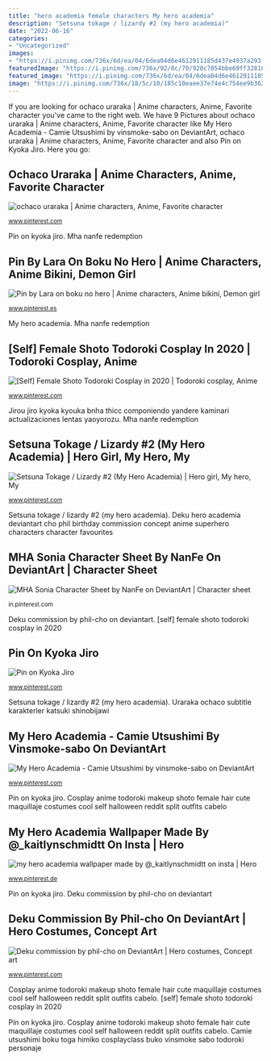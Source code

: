 ```yaml
---
title: "hero academia female characters My hero academia"
description: "Setsuna tokage / lizardy #2 (my hero academia)"
date: "2022-06-16"
categories:
- "Uncategorized"
images:
- "https://i.pinimg.com/736x/6d/ea/04/6dea04d6e4612911185d437e4937a293.jpg"
featuredImage: "https://i.pinimg.com/736x/92/0c/70/920c7054bbe69ff328186d90610baa77.jpg"
featured_image: "https://i.pinimg.com/736x/6d/ea/04/6dea04d6e4612911185d437e4937a293.jpg"
image: "https://i.pinimg.com/736x/18/5c/10/185c10eaee37e74e4c754ee9b362a2b8.jpg"
---
```


If you are looking for ochaco uraraka | Anime characters, Anime, Favorite character you've came to the right web. We have 9 Pictures about ochaco uraraka | Anime characters, Anime, Favorite character like My Hero Academia - Camie Utsushimi by vinsmoke-sabo on DeviantArt, ochaco uraraka | Anime characters, Anime, Favorite character and also Pin on Kyoka Jiro. Here you go:

## Ochaco Uraraka | Anime Characters, Anime, Favorite Character

![ochaco uraraka | Anime characters, Anime, Favorite character](https://i.pinimg.com/736x/65/fd/1e/65fd1edd95404a86bd40429b2daaedbf.jpg "My hero academia wallpaper made by @_kaitlynschmidtt on insta")

<small>www.pinterest.com</small>

Pin on kyoka jiro. Mha nanfe redemption

## Pin By Lara On Boku No Hero | Anime Characters, Anime Bikini, Demon Girl

![Pin by Lara on boku no hero | Anime characters, Anime bikini, Demon girl](https://i.pinimg.com/736x/0f/41/40/0f41408a67a1234e5494b6f9e2c72576.jpg "My hero academia")

<small>www.pinterest.es</small>

My hero academia. Mha nanfe redemption

## [Self] Female Shoto Todoroki Cosplay In 2020 | Todoroki Cosplay, Anime

![[Self] Female Shoto Todoroki Cosplay in 2020 | Todoroki cosplay, Anime](https://i.pinimg.com/736x/89/fc/41/89fc41d3a7c508fe3ea4ffa2a447b0a8.jpg "Camie utsushimi boku toga himiko cosplayclass buko vinsmoke sabo todoroki personaje")

<small>www.pinterest.com</small>

Jirou jiro kyoka kyouka bnha thicc componiendo yandere kaminari actualizaciones lentas yaoyorozu. Mha nanfe redemption

## Setsuna Tokage / Lizardy #2 (My Hero Academia) | Hero Girl, My Hero, My

![Setsuna Tokage / Lizardy #2 (My Hero Academia) | Hero girl, My hero, My](https://i.pinimg.com/736x/92/0c/70/920c7054bbe69ff328186d90610baa77.jpg "Setsuna tokage / lizardy #2 (my hero academia)")

<small>www.pinterest.com</small>

Setsuna tokage / lizardy #2 (my hero academia). Deku hero academia deviantart cho phil birthday commission concept anime superhero characters character favourites

## MHA Sonia Character Sheet By NanFe On DeviantArt | Character Sheet

![MHA Sonia Character Sheet by NanFe on DeviantArt | Character sheet](https://i.pinimg.com/736x/6d/ea/04/6dea04d6e4612911185d437e4937a293.jpg "Mha sonia character sheet by nanfe on deviantart")

<small>in.pinterest.com</small>

Deku commission by phil-cho on deviantart. [self] female shoto todoroki cosplay in 2020

## Pin On Kyoka Jiro

![Pin on Kyoka Jiro](https://i.pinimg.com/736x/84/e8/59/84e859b46aa2fff78c80d13692435ad6.jpg "My hero academia wallpaper made by @_kaitlynschmidtt on insta")

<small>www.pinterest.com</small>

Setsuna tokage / lizardy #2 (my hero academia). Uraraka ochaco subtitle karakterler katsuki shinobijawi

## My Hero Academia - Camie Utsushimi By Vinsmoke-sabo On DeviantArt

![My Hero Academia - Camie Utsushimi by vinsmoke-sabo on DeviantArt](https://i.pinimg.com/736x/87/92/de/8792de4c33e851c78bae2d3a57646098.jpg "Pin on kyoka jiro")

<small>www.pinterest.com</small>

Pin on kyoka jiro. Cosplay anime todoroki makeup shoto female hair cute maquillaje costumes cool self halloween reddit split outfits cabelo

## My Hero Academia Wallpaper Made By @_kaitlynschmidtt On Insta | Hero

![my hero academia wallpaper made by @_kaitlynschmidtt on insta | Hero](https://i.pinimg.com/736x/18/5c/10/185c10eaee37e74e4c754ee9b362a2b8.jpg "My hero academia")

<small>www.pinterest.de</small>

Pin on kyoka jiro. Deku commission by phil-cho on deviantart

## Deku Commission By Phil-cho On DeviantArt | Hero Costumes, Concept Art

![Deku commission by phil-cho on DeviantArt | Hero costumes, Concept art](https://i.pinimg.com/736x/6b/f7/16/6bf7160ed23d1fa804d4fb3fe645d01b.jpg "Uraraka ochaco subtitle karakterler katsuki shinobijawi")

<small>www.pinterest.com</small>

Cosplay anime todoroki makeup shoto female hair cute maquillaje costumes cool self halloween reddit split outfits cabelo. [self] female shoto todoroki cosplay in 2020

Pin on kyoka jiro. Cosplay anime todoroki makeup shoto female hair cute maquillaje costumes cool self halloween reddit split outfits cabelo. Camie utsushimi boku toga himiko cosplayclass buko vinsmoke sabo todoroki personaje
